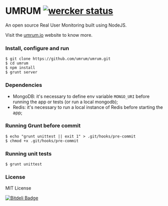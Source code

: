 # UMRUM [![wercker status](https://app.wercker.com/status/6352eaeefa758f4d3b98d6de80d8e82c/s/master "wercker status")](https://app.wercker.com/project/bykey/6352eaeefa758f4d3b98d6de80d8e82c)
An open source Real User Monitoring built using NodeJS.

Visit the [umrum.io](http://umrum.io) website to know more.

### Install, configure and run

```
$ git clone https://github.com/umrum/umrum.git
$ cd umrum
$ npm install
$ grunt server
```

### Dependencies
- MongoDB: it's necessary to define env variable `MONGO_URI` before running the app or tests (or run a local mongodb);
- Redis: it's necessary to run a local instance of Redis before starting the app;

### Running Grunt before commit

```
$ echo "grunt unittest || exit 1" > .git/hooks/pre-commit
$ chmod +x .git/hooks/pre-commit
```

### Running unit tests

```
$ grunt unittest
```

### License
MIT License

[![Bitdeli Badge](https://d2weczhvl823v0.cloudfront.net/umrum/umrum/trend.png)](https://bitdeli.com/free "Bitdeli Badge")

